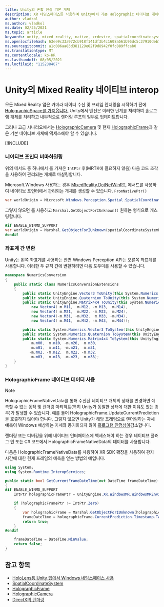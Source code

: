 ```yaml
---
title: Unity의 혼합 현실 기본 개체
description: XR 네임스페이스를 사용하여 Unity에서 기본 Holographic 네이티브 개체에 액세스하는 방법을 알아봅니다.
author: vladkol
ms.author: vladkol
ms.date: 02/25/2021
ms.topic: article
keywords: unity, mixed reality, native, xrdevice, spatialcoordinatesystem, holographicframe, holographiccamera, ispatialcoordinatesystem, iholographicframe, iholographiccamera, getnativeptr, mixed reality 헤드셋, windows mixed reality 헤드셋, 가상 현실 헤드셋
ms.openlocfilehash: 63ee9c33a972cb918f141df3b4c1608a561b96dc5c37910deb77b089f7be69b8
ms.sourcegitcommit: a1c086aa83d381129e62f9d8942f0fc889ffcab0
ms.translationtype: MT
ms.contentlocale: ko-KR
ms.lasthandoff: 08/05/2021
ms.locfileid: "115208407"
---
```

# <a name="mixed-reality-native-interop-in-unity"></a>Unity의 Mixed Reality 네이티브 interop

모든 Mixed Reality 앱은 카메라 데이터 수신 및 프레임 렌더링을 시작하기 전에 [HolographicSpace를 가져옵니다.](../native/getting-a-holographicspace.md) Unity에서 엔진은 이러한 단계를 처리하여 홀로그램 개체를 처리하고 내부적으로 렌더링 루프의 일부로 업데이트합니다.

그러나 고급 시나리오에서는 <a href="/uwp/api/windows.graphics.holographic.holographiccamera" target="_blank">HolographicCamera</a> 및 현재 <a href="/uwp/api/windows.graphics.holographic.holographicframe" target="_blank">HolographicFrame</a>과 같은 기본 네이티브 개체에 액세스해야 할 수 있습니다.

[!INCLUDE[](includes/unity-native-ptrs.md)]

### <a name="unmarshaling-native-pointers"></a>네이티브 포인터 비마하일링

위의 메서드 중 하나에서 를 가져온 `IntPtr` 후(MRTK에 필요하지 않음) 다음 코드 조각을 사용하여 관리되는 개체로 마샬링합니다.

Microsoft.Windows 사용하는 경우 [ MixedReality.DotNetWinRT](https://www.nuget.org/packages/Microsoft.Windows.MixedReality.DotNetWinRT), 메서드를 사용하여 네이티브 포인터에서 관리되는 개체를 생성할 수 있습니다. `FromNativePtr()`

```cs
var worldOrigin = Microsoft.Windows.Perception.Spatial.SpatialCoordinateSystem.FromNativePtr(spatialCoordinateSystemPtr);
```

그렇지 않으면 를 사용하고 `Marshal.GetObjectForIUnknown()` 원하는 형식으로 캐스팅합니다.

```cs
#if ENABLE_WINMD_SUPPORT
var worldOrigin = Marshal.GetObjectForIUnknown(spatialCoordinateSystemPtr) as Windows.Perception.Spatial.SpatialCoordinateSystem;
#endif
```

### <a name="converting-between-coordinate-systems"></a>좌표계 간 변환

Unity는 왼쪽 좌표계를 사용하는 반면 Windows Perception API는 오른쪽 좌표계를 사용합니다. 이러한 두 규칙 간에 변환하려면 다음 도우미를 사용할 수 있습니다.

```cs
namespace NumericsConversion
{
    public static class NumericsConversionExtensions
    {
        public static UnityEngine.Vector3 ToUnity(this System.Numerics.Vector3 v) => new UnityEngine.Vector3(v.X, v.Y, -v.Z);
        public static UnityEngine.Quaternion ToUnity(this System.Numerics.Quaternion q) => new UnityEngine.Quaternion(q.X, q.Y, -q.Z, -q.W);
        public static UnityEngine.Matrix4x4 ToUnity(this System.Numerics.Matrix4x4 m) => new UnityEngine.Matrix4x4(
            new Vector4( m.M11,  m.M12, -m.M13,  m.M14),
            new Vector4( m.M21,  m.M22, -m.M23,  m.M24),
            new Vector4(-m.M31, -m.M32,  m.M33, -m.M34),
            new Vector4( m.M41,  m.M42, -m.M43,  m.M44));

        public static System.Numerics.Vector3 ToSystem(this UnityEngine.Vector3 v) => new System.Numerics.Vector3(v.x, v.y, -v.z);
        public static System.Numerics.Quaternion ToSystem(this UnityEngine.Quaternion q) => new System.Numerics.Quaternion(q.x, q.y, -q.z, -q.w);
        public static System.Numerics.Matrix4x4 ToSystem(this UnityEngine.Matrix4x4 m) => new System.Numerics.Matrix4x4(
            m.m00,  m.m10, -m.m20,  m.m30,
            m.m01,  m.m11, -m.m21,  m.m31,
           -m.m02, -m.m12,  m.m22, -m.m32,
            m.m03,  m.m13, -m.m23,  m.m33);
    }
}
```

### <a name="using-holographicframe-native-data"></a>HolographicFrame 네이티브 데이터 사용

> [!NOTE]
> HolographicFrameNativeData를 통해 수신된 네이티브 개체의 상태를 변경하면 예측할 수 없는 동작 및 렌더링 아티팩트(특히 Unity가 동일한 상태에 대한 이유도 있는 경우)가 발생할 수 있습니다.  예를 들어 HolographicFrame.UpdateCurrentPrediction을 호출하지 않아야 합니다. 그렇지 않으면 Unity가 해당 프레임으로 렌더링하는 자세 예측이 Windows 예상하는 자세와 동기화되지 않아 [홀로그램 안정성이](../platform-capabilities-and-apis/hologram-stability.md)감소합니다.

렌더링 또는 디버깅을 위해 네이티브 인터페이스에 액세스해야 하는 경우 네이티브 플러그 인 또는 C# 코드에서 HolographicFrameNativeData의 데이터를 사용합니다.

다음은 HolographicFrameNativeData를 사용하여 XR SDK 확장을 사용하여 광자 시간에 대한 현재 프레임의 예측을 얻는 방법의 예입니다.

```cs
using System;
using System.Runtime.InteropServices;

public static bool GetCurrentFrameDateTime(out DateTime frameDateTime)
{
#if ENABLE_WINMD_SUPPORT
    IntPtr holographicFramePtr = UnityEngine.XR.WindowsMR.WindowsMREnvironment.CurrentHolographicRenderFrame;

    if (holographicFramePtr != IntPtr.Zero)
    {
        var holographicFrame = Marshal.GetObjectForIUnknown(holographicFramePtr) as Windows.Graphics.Holographic.HolographicFrame;
        frameDateTime = holographicFrame.CurrentPrediction.Timestamp.TargetTime.DateTime;
        return true;
    }
#endif

    frameDateTime = DateTime.MinValue;
    return false;
}
```

## <a name="see-also"></a>참고 항목

* [HoloLens용 Unity 앱에서 Windows 네임스페이스 사용](using-the-windows-namespace-with-unity-apps-for-hololens.md)
* <a href="/uwp/api/windows.perception.spatial.spatialcoordinatesystem" target="_blank">SpatialCoordinateSystem</a>
* <a href="/uwp/api/windows.graphics.holographic.holographicframe" target="_blank">HolographicFrame</a>
* <a href="/uwp/api/windows.graphics.holographic.holographiccamera" target="_blank">HolographicCamera</a>
* [DirectX의 렌더링](../native/rendering-in-directx.md)
